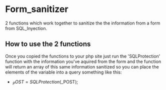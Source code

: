 # Form_sanitizer
2 functions which work together to sanitize the the information from a form from SQL_Inyection.

## How to use the 2 functions
Once you copied the functions to your php site just run the 'SQLProtection' function with the information you've aquired from the form and the function will return an array of this same information sanitized so you can place the elements of the variable into a query something like this:

* $_POST=SQLProtection($_POST);
